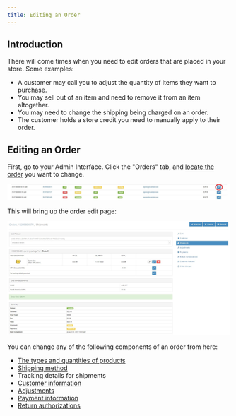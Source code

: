 ```yaml
---
title: Editing an Order
---
```


## Introduction

There will come times when you need to edit orders that are placed in your store. Some examples:

* A customer may call you to adjust the quantity of items they want to purchase.
* You may sell out of an item and need to remove it from an item altogether.
* You may need to change the shipping being charged on an order.
* The customer holds a store credit you need to manually apply to their order.

## Editing an Order

First, go to your Admin Interface. Click the "Orders" tab, and [locate the order](searching_orders) you want to change.

![Edit Order Link](../../../images/user/orders/edit_order_link.jpg)

This will bring up the order edit page:

![Order Edit Page](../../../images/user/orders/order_edit.jpg)

You can change any of the following components of an order from here:

* [The types and quantities of products](entering_orders#add-products)
* [Shipping method](entering_orders#shipments)
* Tracking details for shipments
* [Customer information](entering_orders#customer-details)
* [Adjustments](entering_orders#adjustments)
* [Payment information](entering_orders#payments)
* [Return authorizations](returning_orders)
